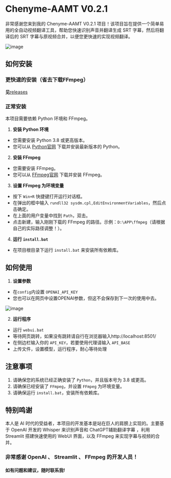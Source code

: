 # Chenyme-AAMT V0.2.1

非常感谢您来到我的 Chenyme-AAMT V0.2.1 项目！该项目旨在提供一个简单易用的全自动视频翻译工具，帮助您快速识别声音并翻译生成 SRT 字幕，然后将翻译后的 SRT 字幕与原视频合并，以便您更快速的实现视频翻译。


![image](https://github.com/Chenyme/Chenyme-AAMT/assets/118253778/eba25a5d-d9b0-4128-a141-6a8a0667962c)


## 如何安装
### 更快速的安装（省去下载FFmpeg）
**见**[releases](https://github.com/Chenyme/Chenyme-AAMT/releases)
### 正常安装

本项目需要依赖 Python 环境和 FFmpeg。

1. **安装 Python 环境**
- 您需要安装 Python 3.8 或更高版本。
- 您可以从 [Python官网](https://www.python.org/downloads/) 下载并安装最新版本的 Python。

2. **安装 FFmpeg**
- 您需要安装 FFmpeg。
- 您可以从 [FFmpeg官网](https://www.ffmpeg.org/download.html) 下载并安装 FFmpeg。

3. **设置 FFmpeg 为环境变量**
- 按下 `Win+R` 快捷键打开运行对话框。
- 在弹出的框中输入 `rundll32 sysdm.cpl,EditEnvironmentVariables`，然后点击确定。
- 在上面的用户变量中找到 `Path`，双击。
- 点击新建，输入刚刚下载的 FFmpeg 的路径。示例：`D:\APP\ffmpeg`（请根据自己的实际路径调整！）。

4. **运行 `install.bat`**
- 在项目根目录下运行 `install.bat` 来安装所有依赖库。



## 如何使用


1. **设置参数**
- 在`config`内设置 `OPENAI_API_KEY`
- 您也可以在网页中设置OPENAI参数，但这不会保存到下一次的使用中去。
     
![image](https://github.com/Chenyme/Chenyme-AAMT/assets/118253778/375992c2-a219-4640-8341-eb324694f923)

2. **运行程序**
- 运行 `webui.bat`
- 等待网页跳转，如果没有跳转请自行在浏览器输入http://localhost:8501/
- 在侧边栏输入你的 `API_KEY`，若要使用代理请输入 `API_BASE`
- 上传文件，设置模型，运行程序，耐心等待处理


## 注意事项

1. 请确保您的系统已经正确安装了 `Python`，并且版本号为 3.8 或更高。
2. 请确保已经安装了 `FFmpeg`，并设置 `FFmpeg` 为环境变量。
3. 请确保运行 `install.bat`，安装所有依赖库。


## 特别鸣谢
本人是 AI 时代的受益者，本项目的开发基本是站在巨人的肩膀上实现的。主要基于 OpenAI 开发的 Whisper 来识别声音和 ChatGPT辅助翻译字幕 ，利用 Streamlit 搭建快速使用的 WebUI 界面，以及 FFmpeg 来实现字幕与视频的合并。

### 非常感谢 OpenAI 、 Streamlit 、 FFmpeg 的开发人员！

#### 如有问题和建议，随时联系我!
